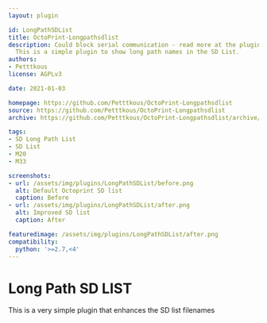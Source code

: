 ```yaml
---
layout: plugin

id: LongPathSDList
title: OctoPrint-Longpathsdlist
description: Could block serial communication - read more at the plugin homepage!
  This is a simple plugin to show long path names in the SD List.
authors:
- Petttkous
license: AGPLv3

date: 2021-01-03

homepage: https://github.com/Petttkous/OctoPrint-Longpathsdlist
source: https://github.com/Petttkous/OctoPrint-Longpathsdlist
archive: https://github.com/Petttkous/OctoPrint-Longpathsdlist/archive/master.zip

tags:
- SD Long Path List
- SD List
- M20
- M33

screenshots:
- url: /assets/img/plugins/LongPathSDList/before.png
  alt: Default Octoprint SD list
  caption: Before
- url: /assets/img/plugins/LongPathSDList/after.png
  alt: Improved SD list
  caption: After

featuredimage: /assets/img/plugins/LongPathSDList/after.png
compatibility:
  python: '>=2.7,<4'
---
```


# Long Path SD LIST
This is a very simple plugin that enhances the SD list filenames
